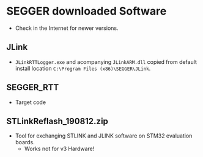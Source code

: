 # SEGGER downloaded Software

- Check in the Internet for newer versions.

## JLink

- `JLinkRTTLogger.exe` and acompanying `JLinkARM.dll` copied from default install location `C:\Program Files (x86)\SEGGER\JLink`. 

## SEGGER_RTT

- Target code

## STLinkReflash_190812.zip

- Tool for exchanging STLINK and JLINK software on STM32 evaluation boards.
  - Works not for v3 Hardware!
